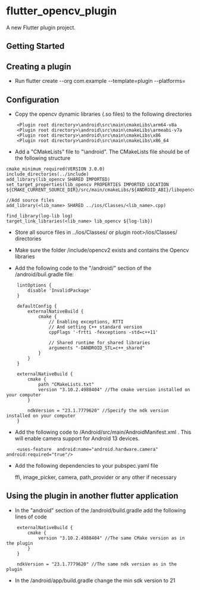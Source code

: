# flutter_opencv_plugin

A new Flutter plugin project.

## Getting Started

## Creating a plugin
- Run flutter create --org com.example --template=plugin --platforms=<comman separated platforms> <plugin name>

## Configuration
- Copy the opencv dynamic libraries (.so files) to the following directories
```
	<Plugin root directory>\android\src\main\cmakeLibs\arm64-v8a
	<Plugin root directory>\android\src\main\cmakeLibs\armeabi-v7a
	<Plugin root directory>\android\src\main\cmakeLibs\x86
	<Plugin root directory>\android\src\main\cmakeLibs\x86_64
```
- Add a "CMakeLists" file to "<plugin root directory>\android". The CMakeLists file should be of the following structure
```
cmake_minimum_required(VERSION 3.0.0)
include_directories(../include)
add_library(lib_opencv SHARED IMPORTED)
set_target_properties(lib_opencv PROPERTIES IMPORTED_LOCATION ${CMAKE_CURRENT_SOURCE_DIR}/src/main/cmakeLibs/${ANDROID_ABI}/libopencv_java4.so)

//Add source files
add_library(<lib_name> SHARED ../ios/Classes/<lib_name>.cpp)

find_library(log-lib log)
target_link_libraries(<lib_name> lib_opencv ${log-lib})

```
- Store all source files in ../ios/Classes/ or plugin root>/ios/Classes/ directories

- Make sure the folder <plugin root>/include/opencv2 exists and contains the Opencv libraries

- Add the following code to the "<plugin root dir>/android/" section of the <plugin root>/android/buil.gradle file:
```
    lintOptions {
        disable 'InvalidPackage'
    }

    defaultConfig {
        externalNativeBuild {
            cmake {
                // Enabling exceptions, RTTI
                // And setting C++ standard version
                cppFlags '-frtti -fexceptions -std=c++11'

                // Shared runtime for shared libraries
                arguments "-DANDROID_STL=c++_shared"
            }
        }
    }

    externalNativeBuild {
        cmake {
            path "CMakeLists.txt"
            version "3.10.2.4988404" //The cmake version installed on your computer
        }

        ndkVersion = "23.1.7779620" //Specify the ndk version installed on your computer
    }
```

- Add the following code to <plugin root directory>/Android/src/main/AndroidManifest.xml . This will enable camera support for Android 13 devices.

```
	<uses-feature  android:name="android.hardware.camera"  android:required="true"/>
```

- Add the following dependencies to your pubspec.yaml file

	ffi, image_picker, camera, path_provider or any other if necessary


## Using the plugin in another flutter application

- In the "android" section of the <project dir>/android/build.gradle add the following lines of code
```
    externalNativeBuild {
        cmake {
            version "3.10.2.4988404" //The same CMake version as in the plugin
        }
    }

    ndkVersion = "23.1.7779620" //The same ndk version as in the plugin
```
- In the <project dir>/android/app/build.gradle change the min sdk version to 21
